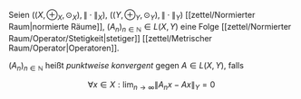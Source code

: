 Seien $((X, \oplus_X, \odot_X), \| \cdot \|_X)$, $((Y, \oplus_Y, \odot_Y), \| \cdot \|_Y)$ [[zettel/Normierter Raum|normierte Räume]], $(A_n)_{n \in \mathbb{N}} \in L(X, Y)$ eine Folge [[zettel/Normierter Raum/Operator/Stetigkeit|stetiger]] [[zettel/Metrischer Raum/Operator|Operatoren]].

$(A_n)_{n \in \mathbb{N}}$ heißt *punktweise konvergent* gegen $A \in L(X, Y)$, falls

$$
	\forall x \in X : \lim_{n \to \infty} \| A_nx - Ax \|_Y = 0
$$
